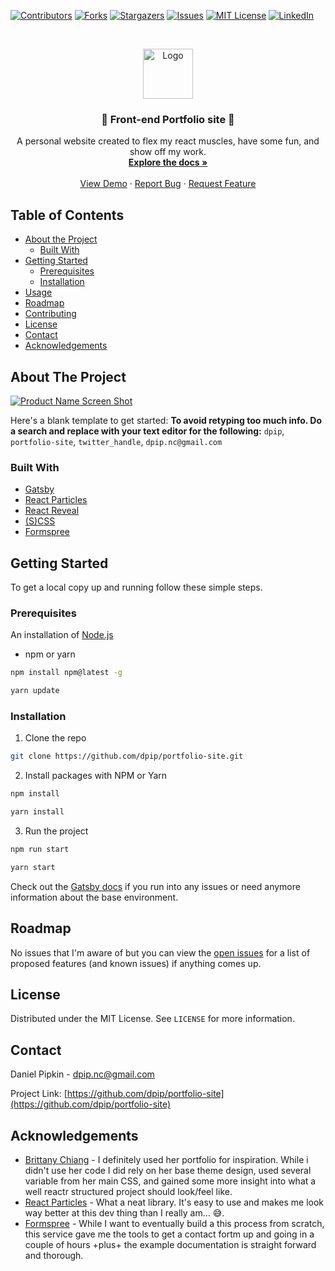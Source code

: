 <!-- PROJECT SHIELDS -->
<!--
*** I'm using markdown "reference style" links for readability.
*** Reference links are enclosed in brackets [ ] instead of parentheses ( ).
*** See the bottom of this document for the declaration of the reference variables
*** for contributors-url, forks-url, etc. This is an optional, concise syntax you may use.
*** https://www.markdownguide.org/basic-syntax/#reference-style-links
-->

[![Contributors][contributors-shield]][contributors-url]
[![Forks][forks-shield]][forks-url]
[![Stargazers][stars-shield]][stars-url]
[![Issues][issues-shield]][issues-url]
[![MIT License][license-shield]][license-url]
[![LinkedIn][linkedin-shield]][linkedin-url]

<!-- PROJECT LOGO -->
<br />
<p align="center">
  <a href="https://github.com/dpip/portfolio-site">
    <img src="images/logo.png" alt="Logo" width="80" height="80">
  </a>

  <h3 align="center">👾 Front-end Portfolio site 👾</h3>

  <p align="center">
    A personal website created to flex my react muscles, have some fun, and show off my work.
    <br />
    <a href="https://github.com/dpip/portfolio-site"><strong>Explore the docs »</strong></a>
    <br />
    <br />
    <a href="https://github.com/dpip/portfolio-site">View Demo</a>
    ·
    <a href="https://github.com/dpip/portfolio-site/issues">Report Bug</a>
    ·
    <a href="https://github.com/dpip/portfolio-site/issues">Request Feature</a>
  </p>
</p>

<!-- TABLE OF CONTENTS -->

## Table of Contents

- [About the Project](#about-the-project)
  - [Built With](#built-with)
- [Getting Started](#getting-started)
  - [Prerequisites](#prerequisites)
  - [Installation](#installation)
- [Usage](#usage)
- [Roadmap](#roadmap)
- [Contributing](#contributing)
- [License](#license)
- [Contact](#contact)
- [Acknowledgements](#acknowledgements)

<!-- ABOUT THE PROJECT -->

## About The Project

[![Product Name Screen Shot][product-screenshot]](https://example.com)

Here's a blank template to get started:
**To avoid retyping too much info. Do a search and replace with your text editor for the following:**
`dpip`, `portfolio-site`, `twitter_handle`, `dpip.nc@gmail.com`

### Built With

- [Gatsby]()
- [React Particles]()
- [React Reveal]()
- [(S)CSS]()
- [Formspree](https://formspree.io/)

<!-- GETTING STARTED -->

## Getting Started

To get a local copy up and running follow these simple steps.

### Prerequisites

An installation of [Node.js]()

- npm or yarn

```sh
npm install npm@latest -g
```

```sh
yarn update
```

### Installation

1. Clone the repo

```sh
git clone https://github.com/dpip/portfolio-site.git
```

2. Install packages with NPM or Yarn

```sh
npm install
```

```sh
yarn install
```

3. Run the project

```sh
npm run start
```

```sh
yarn start
```

Check out the [Gatsby docs]() if you run into any issues or need anymore information about the base environment.

<!-- ROADMAP -->

## Roadmap

No issues that I'm aware of but you can view the [open issues](https://github.com/dpip/portfolio-site/issues) for a list of proposed features (and known issues) if anything comes up.

<!-- LICENSE -->

## License

Distributed under the MIT License. See `LICENSE` for more information.

<!-- CONTACT -->

## Contact

Daniel Pipkin - dpip.nc@gmail.com

Project Link: [https://github.com/dpip/portfolio-site](https://github.com/dpip/portfolio-site)

<!-- ACKNOWLEDGEMENTS -->

## Acknowledgements

- [Brittany Chiang](https://brittanychiang.com/) - I definitely used her portfolio for inspiration. While i didn't use her code I did rely on her base theme design, used several variable from her main CSS, and gained some more insight into what a well reactr structured project should look/feel like.
- [React Particles](https://github.com/Wufe/react-particles-js#readme) - What a neat library. It's easy to use and makes me look way better at this dev thing than I really am... 😅.
- [Formspree](https://formspree.io/) - While I want to eventually build a this process from scratch, this service gave me the tools to get a contact fortm up and going in a couple of hours +plus+ the example documentation is straight forward and thorough.

<!-- MARKDOWN LINKS & IMAGES -->
<!-- https://www.markdownguide.org/basic-syntax/#reference-style-links -->

[contributors-shield]: https://img.shields.io/github/contributors/dpip/repo.svg?style=flat-square
[contributors-url]: https://github.com/dpip/portfolio-site/graphs/contributors
[forks-shield]: https://img.shields.io/github/forks/dpip/repo.svg?style=flat-square
[forks-url]: https://github.com/dpip/repo/network/members
[stars-shield]: https://img.shields.io/github/stars/dpip/repo.svg?style=flat-square
[stars-url]: https://github.com/dpip/repo/stargazers
[issues-shield]: https://img.shields.io/github/issues/dpip/repo.svg?style=flat-square
[issues-url]: https://github.com/dpip/repo/issues
[license-shield]: https://img.shields.io/github/license/dpip/repo.svg?style=flat-square
[license-url]: https://github.com/dpip/repo/blob/master/LICENSE.txt
[linkedin-shield]: https://img.shields.io/badge/-LinkedIn-black.svg?style=flat-square&logo=linkedin&colorB=555
[linkedin-url]: https://linkedin.com/in/dpip
[product-screenshot]: images/screenshot.png
